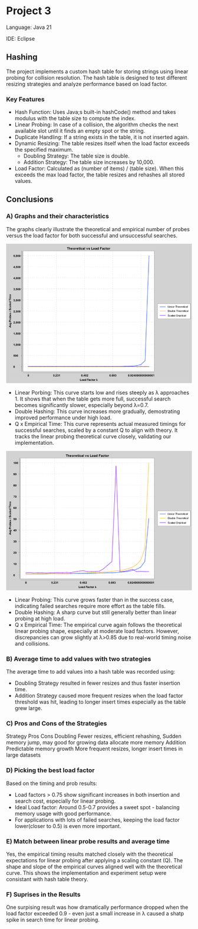 # Project 3

Language: Java 21

IDE: Eclipse

## Hashing

The project implements a custom hash table for storing strings using linear probing for collision resolution. The hash table is designed to test different resizing strategies and analyze performance based on load factor.

### Key Features
- Hash Function: Uses Java;s built-in hashCode() method and takes modulus with the table size to compute the index.
- Linear Probing: In case of a collision, the algorithm checks the next available slot until it finds an empty spot or the string.
- Duplicate Handling: If a string exists in the table, it is not inserted again.
- Dynamic Resizing: The table resizes itself when the load factor exceeds the specified maximum.
  - Doubling Strategy: The table size is double.
  - Addition Strategy: The table size increases by 10,000.
- Load Factor: Calculated as (number of items) / (table size). When this exceeds the max load factor, the table resizes and rehashes all stored values.


## Conclusions

### A) Graphs and their characteristics
The graphs clearly illustrate the theoretical and empirical number of probes versus the load factor for both successful and unsuccessful searches.

![Successful Search](Project3/time_succ.png)

- Linear Porbing: This curve starts low and rises steeply as λ approaches 1. It shows that when the table gets more full, successful search becomes significantly slower, especially beyond λ=0.7.
- Double Hashing: This curve increases more gradually, demostrating improved performance under high load.
- Q x Empirical Time: This curve represents actual measured timings for successful searches, scaled by a constant Q to align with theory. It tracks the linear probing theoretical curve closely, validating our implementation.

![Unsuccessful Search](Project3/time_fail.png)

- Linear Probing: This curve grows faster than in the success case, indicating failed searches require more effort as the table fills.
- Double Hashing: A sharp curve but still generally better than linear probing at high load.
- Q x Empirical Time: The empirical curve again follows the theoretical linear probing shape, especially at moderate load factors. However, discrepancies can grow slightly at λ>0.85 due to real-world timing noise and collisions.

### B) Average time to add values with two strategies
The average time to add values into a hash table was recorded using:
- Doubling Strategy resulted in fewer resizes and thus faster insertion time.
- Addition Strategy caused more frequent resizes when the load factor threshold was hit, leading to longer insert times especially as the table grew large.

### C) Pros and Cons of the Strategies
Strategy    Pros                                  Cons
Doubling    Fewer resizes, efficient rehashing,   Sudden memory jump, may
            good for growing data                 allocate more memory
Addition    Predictable memory growth             More frequent resizes,                                                       longer insert times in                                                       large datasets

### D) Picking the best load factor
Based on the timing and prob results:
- Load factors > 0.75 show significant increases in both insertion and search cost, especially for linear probing.
- Ideal Load factor: Around 0.5-0.7 provides a sweet spot - balancing memory usage with good performance.
- For applications with lots of failed searches, keeping the load factor lower(closer to 0.5) is even more important.

### E) Match between linear probe results and average time
Yes, the empirical timing results matched closely with the theoretical expectations for linear probing after applying a scaling constant (Q). The shape and slope of the empirical curves aligned well with the theoretical curve.
This shows the implementation and experiment setup were consistant with hash table theory.

### F) Suprises in the Results
One surpising result was how dramatically performance dropped when the load factor exceeded 0.9 - even just a small increase in λ caused a shatp spike in search time for linear probing.
